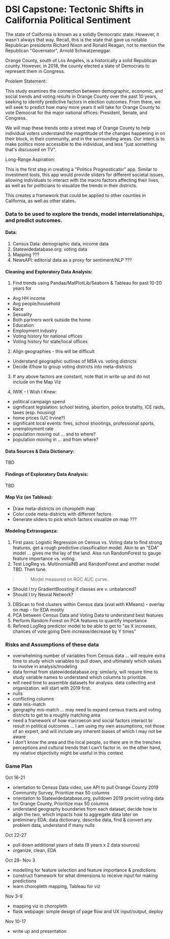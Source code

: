 # DSI Capstone:  Tectonic Shifts in California Political Sentiment

The state of California is known as a solidly Democratic state.  However, it wasn't always that way.  Recall, this is the state that gave us notable Republican presidents Richard Nixon and Ronald Reagan, not to mention the Republican "Governator", Arnold Schwatzeneggar.

Orange County, south of Los Angeles, is a historically a solid Republican county.  However, in 2018, the county elected a slate of Democrats to represent them in Congress.  

Problem Statement:

This study examines the connection between demographic, economic, and social trends and voting results in Orange County over the past 10 years, seeking to identify predictive factors in election outcomes.  From there, we will seek to predict how many more years it will take for Orange County to vote Democrat for the major national offices:  President, Senate, and Congress.

We will map these trends onto a street map of Orange County to help individual voters understand the magntitude of the changes happening in on their block, in their community, and in the surrounding areas.  Our intent is to make politics more accessible to the individual, and less "just something that's discussed on TV".

Long-Range Aspiration:

This is the first step in creating a "Politics Prognosticator" app.  Similar to investment tools, this app would provide sliders for different societal issues, allowing individuals to interact with the macro factors affecting their lives, as well as for politicians to visualize the trends in their districts.

This creates a framework that could be applied to other counties in California, as well as other states.  


### Data to be used to explore the trends, model interrelationships, and predict outcomes.

#### Data:
1. Census Data:  demographic data, income data
2. Statewidedatabase.org:  voting data
3. Mapping ???
4. NewsAPI:  editorial data as a proxy for sentiment/NLP ???

#### Cleaning and Exploratory Data Analysis:

1. Find trends using Pandas/MatPlotLib/Seaborn & Tableau for past 10-20 years for
- Avg HH income
- Avg people/household
- Race
- Sexuality
- Both partners work outside the home
- Education
- Employment industry
- Voting history for national offices
- Voting history for state/local offices

2. Align geographies - this will be difficult
- Understand geographic outlines of MSA vs. voting districts
- Decide if/how to group voting districts into meta-districts

3. If any above factors are constant, note that in write up and do not include on the Map Viz

4. IWIK - I Wish I Knew:
- political campaign spend
- significant legislation:  school testing, abortion, police brutality, ICE raids, taxes (esp. housing)
- home prices (UC Irvine?)
- significant local events:  fires, school shootings, professional sports, 
- unemployment rate
- population moving out ... and to where?
- population moving in ... and from where?


#### Data Sources & Data Dictionary:
TBD

#### Findings of Exploratory Data Analysis:
TBD

#### Map Viz (on Tableau):
- Draw meta-districts on choropleth map
- Color code meta-districts with different factors
- Generate sliders to pick which factors visualize on map
??? 

#### Modeling Extravaganza:
1. First pass:  Logistic Regression on Census vs. Voting data to find strong features, get a rough predictive classification model. Akin to an "EDA" model ... gives me the lay of the land.  Also run RandomForest to gauge feature importance vs. voting.
2. Test LogReg vs. MultinomialNB and RandomForest and another model TBD.  Then tune.
>> Model measured on ROC AUC curve.
- Should I try GradientBoosting if classes are v. unbalanced?  
- Should I try Neural Network?
3. DBScan to find clusters within Census data (xval with KMeans) - overlay on map - for EDA mostly
4. PCA between Census Data and Voting Data to understand best features
5. Perform Random Forest on PCA features to quantify importance
6. Refined LogReg predictor model to be able to get to "as X increases, chances of vote going Dem increase/decrease by Y times"


### Risks and Assumptions of these data
- overwhelming number of variables from Census data ... will require extra time to study which variables to pull down, and ultimately which values to involve in analysis/modeling
- data format from statewidedatabase.org:  similarly, will require time to study variable names to understand which columns to prioritize.  
- will need time to assemble datasets for analysis.  data collecting and organization.  will start with 2019 first.
- nulls
- conflicting columns
- date mis-match
- geography mis-match ... may need to expand census tracts and voting districts to get to a roughly matching area
- need a framework of how macroecon and social factors interact to result in political outcomes ... I am using my own assumptions, not those of an expert, and will include any inherent biases of which I may not be aware
- I don't know the area and the local people, so there are in the trenches perceptions and cultural trends that I can't factor in.  on the other hand, my relative objectivity might be useful in this context


### Game Plan

Oct 16-21
- orientation to Census Data video, use API to pull Orange County 2019 Community Survey, Prioritize max 50 columns
- orientation to Statewidedatabase.org, pulldown 2019 precint voting data for Orange County, Prioritize max 50 columns
- understand geography boundaries from each dataset, decide how to align the two, which impacts how to aggregate data later on
- preliminary EDA:  data dictionary, describe data, find & convert any problem data, understand if many nulls

Oct 22-27
- pull down additional years of data (9 years x 2 data sources)
- organize, clean, EDA

Oct 28- Nov 3
- modelling for feature selection and feature importance & predictions
- construct framework for what dimensions to receive input for making predictions
- learn choropleth mapping, Tableau for viz

Nov 3-9
- mapping viz in choropleth
- flask webpage:  simple design of page flow and UX input/output, deploy

Nov 10-17
- write up and presentation


